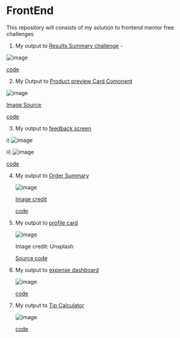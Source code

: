 # FrontEnd
This repository will consists of my solution to frontend mentor free challenges

1. My output to [Results Summary challenge](https://www.frontendmentor.io/challenges/results-summary-component-CE_K6s0maV) -

![image](https://github.com/Ankhi12/FrontEnd/assets/124775002/186ae0b3-261c-4098-a9b6-51fc775e0ef4)

[code](https://github.com/Ankhi12/FrontEnd/tree/main/1stChallenge)

2. My Output to [Product preview Card Comonent](https://www.frontendmentor.io/challenges/product-preview-card-component-GO7UmttRfa)

![image](https://github.com/Ankhi12/FrontEnd/assets/124775002/d977e2c3-8c1d-418f-b8b8-106c6df1e946)


[Image Source](https://unsplash.com/photos/4i9ef6xU738)

[code](https://github.com/Ankhi12/FrontEnd/tree/main/2ndChallenge)

3. My output to [feedback screen](https://www.frontendmentor.io/challenges/interactive-rating-component-koxpeBUmI)


i) ![image](https://github.com/Ankhi12/FrontEnd/assets/124775002/2161fbd3-d273-4442-bc17-1dcb9c18c530)



ii) ![image](https://github.com/Ankhi12/FrontEnd/assets/124775002/e9c17870-d3b3-4a9e-b635-8a7d2380cbc9)


[code](https://github.com/Ankhi12/FrontEnd/tree/main/3rdChallenge)

4. My output to [Order Summary](https://www.frontendmentor.io/challenges/order-summary-component-QlPmajDUj)

   ![image](https://github.com/Ankhi12/FrontEnd/assets/124775002/23de80ba-d5d4-457f-bee4-9f621333852d)

   [Image credit](https://www.freepik.com/free-vector/young-listening-music-korean-drawing-style-drawing_5684038.htm#query=person%20with%20headphone&position=2&from_view=search&track=ais)

   [code](https://github.com/Ankhi12/FrontEnd/blob/main/4thChallenge/ordersummary.html)

5. My output to [profile card](https://www.frontendmentor.io/challenges/profile-card-component-cfArpWshJ)

   ![image](https://github.com/Ankhi12/FrontEnd/assets/124775002/205adb2b-1e2d-44ee-853e-2b02684f9fba)


   Image credit: Unsplash

   [Source code](https://github.com/Ankhi12/FrontEnd/blob/main/5thChallenge/profile.html)

6. My output to [expense dashboard](https://www.frontendmentor.io/challenges/expenses-chart-component-e7yJBUdjwt)

   ![image](https://github.com/Ankhi12/FrontEnd/assets/124775002/6554209e-8971-4c95-819f-b5ab16088cd5)


   [code](https://github.com/Ankhi12/FrontEnd/blob/main/6thChallenge/expendeDashboard.html)

7. My output to [Tip Calculator](https://www.frontendmentor.io/challenges/tip-calculator-app-ugJNGbJUX)

   ![image](https://github.com/Ankhi12/FrontEnd/assets/124775002/4b1d4dfe-df46-4032-a2f8-c529bf6c5c84)

   [code](https://github.com/Ankhi12/FrontEnd/blob/main/7thChallenge/TipCalculator.html)






